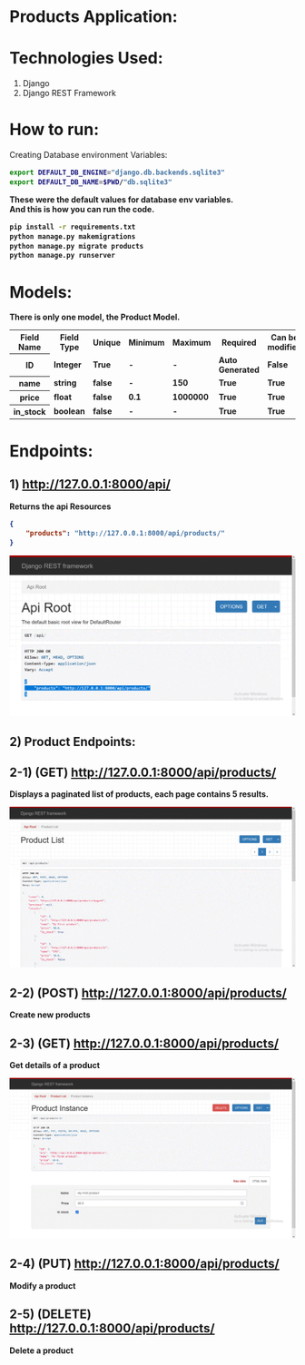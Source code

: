 # Products Application:


# Technologies Used:
1. Django
2. Django REST Framework


# How to run:


Creating Database environment Variables:

<b>

```bash
export DEFAULT_DB_ENGINE="django.db.backends.sqlite3"
export DEFAULT_DB_NAME=$PWD/"db.sqlite3"
```

<b>

These were the default values for database env variables.  
And this is how you can run the code.



<b>

```bash
pip install -r requirements.txt
python manage.py makemigrations
python manage.py migrate products
python manage.py runserver
```
</b>





# Models:
There is only one model, the Product Model.
<table>
	<tr>
		<th>Field Name</th>
		<th>Field Type</th>
		<th>Unique</th>
		<th>Minimum</th>
		<th>Maximum</th>
		<th>Required</th>
		<th>Can be modified</th>
	</tr>
	<tr>
		<th>ID</th>
		<td>Integer</td>
		<td>True</td>
		<td>-</td>
		<td>-</td>
		<td>Auto Generated</td>
		<td>False</td>
	</tr>
	<tr>
		<th>name</th>
		<td>string</td>
		<td>false</td>
		<td>-</td>
		<td>150</td>
		<td>True</td>
		<td>True</td>
	</tr>
	<tr>
		<th>price</th>
		<td>float</td>
		<td>false</td>
		<td>0.1</td>
		<td>1000000</td>
		<td>True</td>
		<td>True</td>
	</tr>
	<tr>
		<th>in_stock</th>
		<td>boolean</td>
		<td>false</td>
		<td>-</td>
		<td>-</td>
		<td>True</td>
		<td>True</td>
	</tr>
</table>






# Endpoints:

## 1) http://127.0.0.1:8000/api/
Returns the api Resources

```json
{
    "products": "http://127.0.0.1:8000/api/products/"
}
```

<img src="images/api.gif">



## 2) Product Endpoints:


## 2-1) (GET) http://127.0.0.1:8000/api/products/

Displays a paginated list of products, each page contains 5 results.

<img src="images/products.gif">


## 2-2) (POST) http://127.0.0.1:8000/api/products/
Create new products

## 2-3) (GET) http://127.0.0.1:8000/api/products/<id>
Get details of a product


<img src="images/product_id.gif">


## 2-4) (PUT) http://127.0.0.1:8000/api/products/<id>
Modify a product

## 2-5) (DELETE) http://127.0.0.1:8000/api/products/<id>
Delete a product

